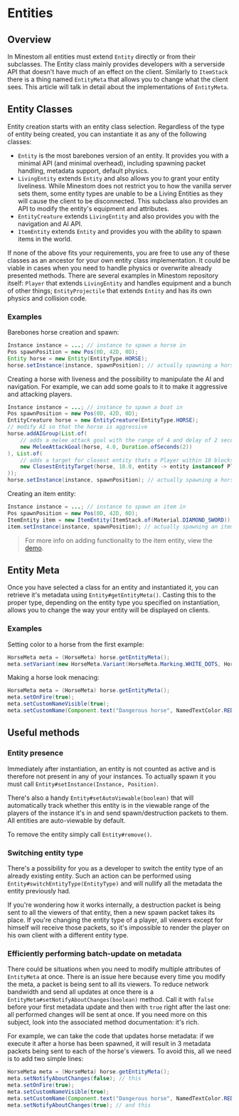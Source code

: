 # Entities

## Overview

In Minestom all entities must extend `Entity` directly or from their subclasses. The Entity class mainly provides developers with a serverside API that doesn't have much of an effect on the client. Similarly to `ItemStack` there is a thing named `EntityMeta` that allows you to change what the client sees. This article will talk in detail about the implementations of `EntityMeta`.

## Entity Classes

Entity creation starts with an entity class selection. Regardless of the type of entity being created, you can instantiate it as any of the following classes:

* `Entity` is the most barebones version of an entity. It provides you with a minimal API (and minimal overhead), including spawning packet handling, metadata support, default physics.
* `LivingEntity` extends `Entity` and also allows you to grant your entity liveliness. While Minestom does not restrict you to how the vanilla server sets them, some entity types are unable to be a Living Entities as they will cause the client to be disconnected. This subclass also provides an API to modify the entity's equipment and attributes.
* `EntityCreature` extends `LivingEntity` and also provides you with the navigation and AI API.
* `ItemEntity` extends `Entity` and provides you with the ability to spawn items in the world.

If none of the above fits your requirements, you are free to use any of these classes as an ancestor for your own entity class implementation. It could be viable in cases when you need to handle physics or overwrite already presented methods. There are several examples in Minestom repository itself: `Player` that extends `LivingEntity` and handles equipment and a bunch of other things; `EntityProjectile` that extends `Entity` and has its own physics and collision code.

### Examples

Barebones horse creation and spawn:

```java
Instance instance = ...; // instance to spawn a horse in
Pos spawnPosition = new Pos(0D, 42D, 0D);
Entity horse = new Entity(EntityType.HORSE);
horse.setInstance(instance, spawnPosition); // actually spawning a horse
```

Creating a horse with liveness and the possibility to manipulate the AI and navigation. For example, we can add some goals to it to make it aggressive and attacking players.

```java
Instance instance = ...; // instance to spawn a boat in
Pos spawnPosition = new Pos(0D, 42D, 0D);
EntityCreature horse = new EntityCreature(EntityType.HORSE);
// modify AI so that the horse is aggressive
horse.addAIGroup(List.of(
    // adds a melee attack goal with the range of 4 and delay of 2 seconds
    new MeleeAttackGoal(horse, 4.0, Duration.ofSeconds(2))
), List.of(
    // adds a target for closest entity thats a Player within 10 blocks
    new ClosestEntityTarget(horse, 10.0, entity -> entity instanceof Player)
));
horse.setInstance(instance, spawnPosition); // actually spawning a horse
```

Creating an item entity:

```java
Instance instance = ...; // instance to spawn an item in
Pos spawnPosition = new Pos(0D, 42D, 0D);
ItemEntity item = new ItemEntity(ItemStack.of(Material.DIAMOND_SWORD));
item.setInstance(instance, spawnPosition); // actually spawning an item
```

> For more info on adding functionality to the item entity, view the [demo](https://github.com/Minestom/Minestom/blob/fb895cb89956e256f52f84d6abe267bd9233ca3f/demo/src/main/java/net/minestom/demo/PlayerInit.java#L75-L93).

## Entity Meta

Once you have selected a class for an entity and instantiated it, you can retrieve it's metadata using `Entity#getEntityMeta()`. Casting this to the proper type, depending on the entity type you specified on instantiation, allows you to change the way your entity will be displayed on clients.

### Examples

Setting color to a horse from the first example:

```java
HorseMeta meta = (HorseMeta) horse.getEntityMeta();
meta.setVariant(new HorseMeta.Variant(HorseMeta.Marking.WHITE_DOTS, HorseMeta.Color.CREAMY));
```

Making a horse look menacing:

```java
HorseMeta meta = (HorseMeta) horse.getEntityMeta();
meta.setOnFire(true);
meta.setCustomNameVisible(true);
meta.setCustomName(Component.text("Dangerous horse", NamedTextColor.RED));
```

## Useful methods

### Entity presence

Immediately after instantiation, an entity is not counted as active and is therefore not present in any of your instances. To actually spawn it you must call `Entity#setInstance(Instance, Position)`.

There's also a handy `Entity#setAutoViewable(boolean)` that will automatically track whether this entity is in the viewable range of the players of the instance it's in and send spawn/destruction packets to them. All entities are auto-viewable by default.

To remove the entity simply call `Entity#remove()`.

### Switching entity type

There's a possibility for you as a developer to switch the entity type of an already existing entity. Such an action can be performed using `Entity#switchEntityType(EntityType)` and will nullify all the metadata the entity previously had.

If you're wondering how it works internally, a destruction packet is being sent to all the viewers of that entity, then a new spawn packet takes its place. If you're changing the entity type of a player, all viewers except for himself will receive those packets, so it's impossible to render the player on his own client with a different entity type.

### Efficiently performing batch-update on metadata

There could be situations when you need to modify multiple attributes of `EntityMeta` at once. There is an issue here because every time you modify the meta, a packet is being sent to all its viewers. To reduce network bandwidth and send all updates at once there is a `EntityMeta#setNotifyAboutChanges(boolean)` method. Call it with `false` before your first metadata update and then with `true` right after the last one: all performed changes will be sent at once. If you need more on this subject, look into the associated method documentation: it's rich.

For example, we can take the code that updates horse metadata: if we execute it after a horse has been spawned, it will result in 3 metadata packets being sent to each of the horse's viewers. To avoid this, all we need is to add two simple lines:

```java
HorseMeta meta = (HorseMeta) horse.getEntityMeta();
meta.setNotifyAboutChanges(false); // this
meta.setOnFire(true);
meta.setCustomNameVisible(true);
meta.setCustomName(Component.text("Dangerous horse", NamedTextColor.RED));
meta.setNotifyAboutChanges(true); // and this
```
